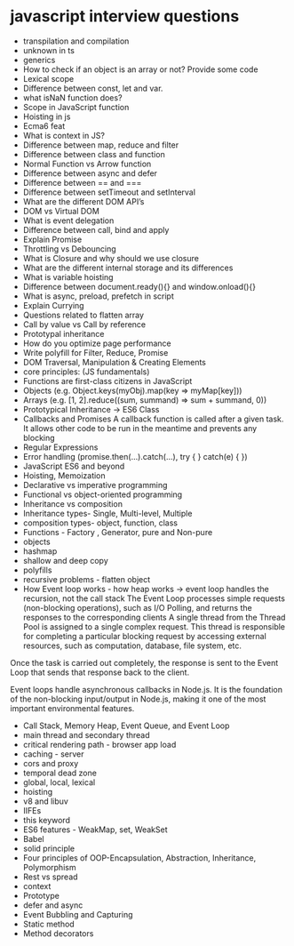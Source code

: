 # javascript interview questions

- transpilation and compilation
- unknown in ts
- generics
- How to check if an object is an array or not? Provide some code
- Lexical scope
- Difference between const, let and var.
- what isNaN function does?
- Scope in JavaScript function
- Hoisting in js
- Ecma6 feat
- What is context in JS?
- Difference between map, reduce and filter
- Difference between class and function
- Normal Function vs Arrow function
- Difference between async and defer
- Difference between == and ===
- Difference between setTimeout and setInterval
- What are the different DOM API’s
- DOM vs Virtual DOM
- What is event delegation
- Difference between call, bind and apply
- Explain Promise
- Throttling vs Debouncing
- What is Closure and why should we use closure
- What are the different internal storage and its differences
- What is variable hoisting
- Difference between document.ready(){} and window.onload(){}
- What is async, preload, prefetch in script
- Explain Currying
- Questions related to flatten array
- Call by value vs Call by reference
- Prototypal inheritance
- How do you optimize page performance
- Write polyfill for Filter, Reduce, Promise
- DOM Traversal, Manipulation & Creating Elements
- core principles: (JS fundamentals)
- Functions are first-class citizens in JavaScript
- Objects (e.g. Object.keys(myObj).map(key => myMap[key]))
- Arrays (e.g. [1, 2].reduce((sum, summand) => sum + summand, 0))
- Prototypical Inheritance -> ES6 Class
- Callbacks and Promises
A callback function is called after a given task. It allows other code to be run in the meantime and prevents any blocking
- Regular Expressions
- Error handling (promise.then(...).catch(...), try { } catch(e) { })
- JavaScript ES6 and beyond
- Hoisting, Memoization
- Declarative vs imperative programming
- Functional vs object-oriented programming
- Inheritance vs composition  
- Inheritance types- Single, Multi-level, Multiple
- composition types- object, function, class
- Functions - Factory , Generator, pure and Non-pure
- objects
- hashmap
- shallow and deep copy
- polyfills
- recursive problems - flatten object
- How Event loop works - how heap works  -> event loop handles the recursion, not the call stack
The Event Loop processes simple requests (non-blocking operations), such as I/O Polling, and returns the responses to the corresponding clients
A single thread from the Thread Pool is assigned to a single complex request. This thread is responsible for completing a particular blocking request by accessing external resources, such as computation, database, file system, etc.

Once the task is carried out completely, the response is sent to the Event Loop that sends that response back to the client.

Event loops handle asynchronous callbacks in Node.js. It is the foundation of the non-blocking input/output in Node.js, making it one of the most important environmental features.

- Call Stack, Memory Heap, Event Queue, and Event Loop
- main thread and secondary thread
- critical rendering path - browser app load
- caching - server
- cors and proxy
- temporal dead zone
- global, local, lexical
- hoisting
- v8 and libuv
- IIFEs
- this keyword
- ES6 features - WeakMap, set, WeakSet
- Babel
- solid principle
- Four principles of OOP-Encapsulation, Abstraction, Inheritance, Polymorphism
- Rest vs spread
- context
- Prototype
- defer and async
- Event Bubbling and Capturing
- Static method
- Method decorators